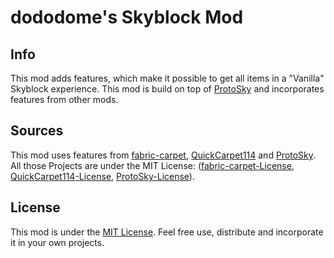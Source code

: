 # dododome's Skyblock Mod

## Info

This mod adds features, which make it possible to get all items in a "Vanilla" Skyblock experience.
This mod is build on top of [ProtoSky](https://github.com/DeadlyMC/ProtoSky) and incorporates features from other mods.

## Sources

This mod uses features from [fabric-carpet](https://github.com/gnembon/fabric-carpet), [QuickCarpet114](https://github.com/DeadlyMC/QuickCarpet114) and [ProtoSky](https://github.com/DeadlyMC/ProtoSky). All those Projects are under the MIT License: ([fabric-carpet-License](https://github.com/gnembon/fabric-carpet/blob/master/LICENSE), [QuickCarpet114-License](https://github.com/DeadlyMC/QuickCarpet114/blob/master/LICENSE.md), [ProtoSky-License](https://github.com/DeadlyMC/ProtoSky/blob/master/LICENSE)).

## License

This mod is under the [MIT License](https://github.com/dododome01/Skyblock/blob/master/LICENSE). Feel free use, distribute and incorporate it in your own projects.
